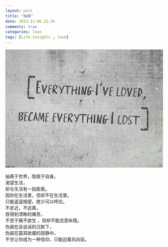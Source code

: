```yaml
---
layout: post
title: "抽离"
date: 2013-11-06 22:35
comments: true
categories: love
tags: [Life-insights , love]
---
```

![](/images/2013/11/large.jpg "large")<br/>

抽离于世界，隐居于自身。<br>
渴望生活，<br>
却与生活有一段距离。<br>
因你在生活里，但却不在生活里。<br>
只能遥遥相望，绝少可以呼应。<br>
不走近，不远离，<br>
尝得到清晰的痛苦，<br>
不至于痛不欲生 ，但却不能恣意纵情。<br>
伪装在会说话的沉默下，<br>
伪装在震耳欲聋的寂静中。<br>
不甘让你成为一种信仰，只能迎着风向前。<br>

